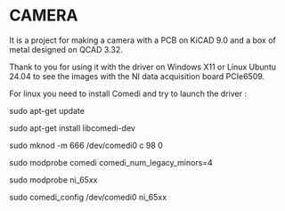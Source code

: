 # CAMERA
It is a project for making a camera with a PCB on KiCAD 9.0 and a box of metal designed on QCAD 3.32.

Thank to you for using it with the driver on Windows X11 or Linux Ubuntu 24.04 to see the images with the NI data acquisition board PCIe6509.

For linux you need to install Comedi and try to launch the driver :

sudo apt-get update

sudo apt-get install libcomedi-dev

sudo mknod -m 666 /dev/comedi0 c 98 0

sudo modprobe comedi comedi_num_legacy_minors=4

sudo modprobe ni_65xx

sudo comedi_config /dev/comedi0 ni_65xx

